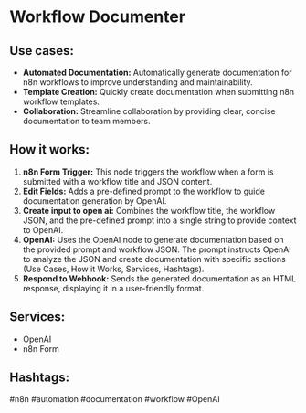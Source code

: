 # Workflow Documenter

## Use cases:

-   **Automated Documentation:** Automatically generate documentation for n8n workflows to improve understanding and maintainability.
-   **Template Creation:** Quickly create documentation when submitting n8n workflow templates.
-   **Collaboration:** Streamline collaboration by providing clear, concise documentation to team members.

## How it works:

1.  **n8n Form Trigger:** This node triggers the workflow when a form is submitted with a workflow title and JSON content.
2.  **Edit Fields:** Adds a pre-defined prompt to the workflow to guide documentation generation by OpenAI.
3.  **Create input to open ai:** Combines the workflow title, the workflow JSON, and the pre-defined prompt into a single string to provide context to OpenAI.
4.  **OpenAI:** Uses the OpenAI node to generate documentation based on the provided prompt and workflow JSON. The prompt instructs OpenAI to analyze the JSON and create documentation with specific sections (Use Cases, How it Works, Services, Hashtags).
5.  **Respond to Webhook:** Sends the generated documentation as an HTML response, displaying it in a user-friendly format.

## Services:

-   OpenAI
-   n8n Form

## Hashtags:

#n8n #automation #documentation #workflow #OpenAI
